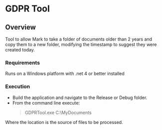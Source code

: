 # GDPR Tool

## Overview
Tool to allow Mark to take a folder of documents older than 2 years and copy them to a new folder, modifying the timestamp to suggest they were created today.

### Requirements
Runs on a Windows platform with .net 4 or better installed

### Execution
* Build the application and navigate to the Release or Debug folder.
* From the command line execute:
  >GDPRTool.exe C:\MyDocuments

Where the location is the source of files to be processed.